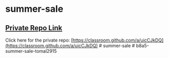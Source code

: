 # summer-sale

## [ Private Repo Link](https://classroom.github.com/a/uicCJkDQ)

Click here for the private repo: [https://classroom.github.com/a/uicCJkDQ](https://classroom.github.com/a/uicCJkDQ)
#   s u m m e r - s a l e  
 #   b 8 a 5 - s u m m e r - s a l e - t o m a l 2 9 1 5  
 